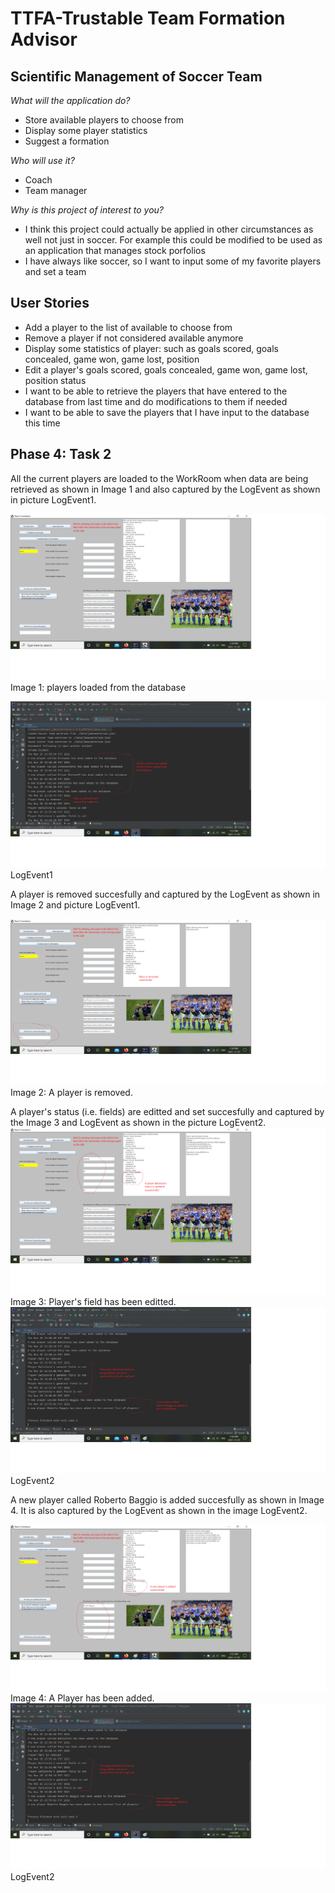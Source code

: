 # TTFA-Trustable Team Formation Advisor

## Scientific Management of Soccer Team


*What will the application do?*
- Store available players to choose from
- Display some player statistics
- Suggest a formation 

*Who will use it?*
- Coach
- Team manager
 
*Why is this project of interest to you?*
- I think this project could actually be applied in other
circumstances as well not just in soccer. For
example this could be modified to be used
as an application that manages stock porfolios
- I have always like soccer, so I want to input 
some of my favorite players and set a team

## User Stories
- Add a player to the list of available to choose from
- Remove a player if not considered available anymore
- Display some statistics of player: such as goals scored,
  goals concealed, game won, game lost, position
- Edit a player's goals scored, goals concealed, game won,
  game lost, position status
- I want to be able to retrieve the players that
  have entered to the database from last time and do
  modifications to them if needed
- I want to be able to save the players that I have
  input to the database this time

## Phase 4: Task 2
All the current players are loaded to the WorkRoom when data are being retrieved
as shown in Image 1 and also captured by the LogEvent as shown in picture LogEvent1.

![](./data/Phase4_task2picture1.png)Image 1: players loaded from the database

![](./data/LogEventPicture1.png)LogEvent1

A player is removed succesfully and captured by the LogEvent as shown in Image 2 and 
picture LogEvent1.

![](./data/Phase4_task2picture2.png)Image 2: A player is removed.

A player's status (i.e. fields) are editted and set succesfully and captured
by the Image 3 and LogEvent as shown in the picture LogEvent2.
![](./data/Phase4_task2picture3.png)Image 3: Player's field has been editted. 
![](./data/LogEventPicture2.png)LogEvent2

A new player called Roberto Baggio is added succesfully as shown in Image 4. It
is also captured by the LogEvent as shown in the image LogEvent2.

![](./data/Phase4_task2picture4.png)Image 4: A Player has been added. 
![](./data/LogEventPicture2.png)LogEvent2
